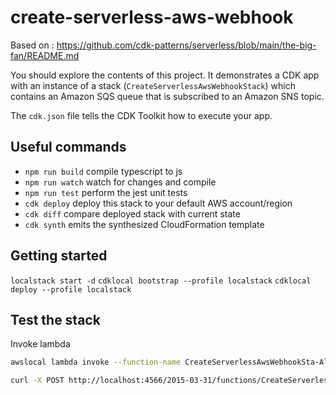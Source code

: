 # create-serverless-aws-webhook

Based on : https://github.com/cdk-patterns/serverless/blob/main/the-big-fan/README.md

You should explore the contents of this project. It demonstrates a CDK app with an instance of a stack (`CreateServerlessAwsWebhookStack`)
which contains an Amazon SQS queue that is subscribed to an Amazon SNS topic.

The `cdk.json` file tells the CDK Toolkit how to execute your app.

## Useful commands

* `npm run build`   compile typescript to js
* `npm run watch`   watch for changes and compile
* `npm run test`    perform the jest unit tests
* `cdk deploy`      deploy this stack to your default AWS account/region
* `cdk diff`        compare deployed stack with current state
* `cdk synth`       emits the synthesized CloudFormation template

## Getting started

`localstack start -d`
`cdklocal bootstrap --profile localstack`
`cdklocal deploy --profile localstack`

## Test the stack

Invoke lambda

```sh
awslocal lambda invoke --function-name CreateServerlessAwsWebhookSta-AllStatusFunctionE79FA16-ea36deec --cli-binary-format raw-in-base64-out --payload '{"body": "{\"num1\": \"10\", \"num2\": \"10\"}" }' output.txt
```

```sh
curl -X POST http://localhost:4566/2015-03-31/functions/CreateServerlessAwsWebhookSta-AllStatusFunctionE79FA16-ea36deec/invocations -H "Content-Type: application/json" -d '{"key1": "value1"}'
```
